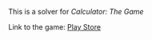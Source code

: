This is a solver for _Calculator: The Game_

Link to the game: [Play Store](https://play.google.com/store/apps/details?id=com.sm.calculateme)
